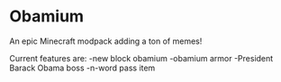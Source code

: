 # Obamium
An epic Minecraft modpack adding a ton of memes!

Current features are:
-new block obamium
-obamium armor
-President Barack Obama boss
-n-word pass item
